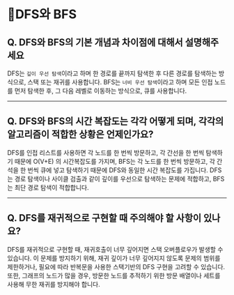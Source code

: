 # DFS와 BFS

## **Q. DFS와 BFS의 기본 개념과 차이점에 대해서 설명해주세요**

DFS는 `깊이 우선 탐색`이라고 하며 한 경로를 끝까지 탐색한 후 다른 경로를 탐색하는 방식으로, 스택 또는 재귀를 사용합니다. BFS는 `너비 우선 탐색`이라고 하며 모든 인접 노드를 먼저 탐색한 후, 그 다음 레벨로 이동하는 방식으로, 큐를 사용합니다.

***

## **Q. DFS와 BFS의 시간 복잡도는 각각 어떻게 되며, 각각의 알고리즘이 적합한 상황은 언제인가요?**

DFS를 인접 리스트를 사용하면 각 노드를 한 번씩 방문하고, 각 간선을 한 번씩 탐색하기 때문에 O(V+E) 의 시간복잡도를 가지며, BFS는 각 노드를 한 번씩 방문하고, 각 간석을 한 번씩 큐에 넣고 탐색하기 때문에 DFS와 동일한 시간 복잡도를 가집니다. DFS는 경로 탐색이나 사이클 검출과 같이 깊이를 우선으로 탐색하는 문제에 적합하고, BFS는 최단 경로 탐색이 적합합니다.

***

## **Q. DFS를 재귀적으로 구현할 때 주의해야 할 사항이 있나요?**

DFS를 재귀적으로 구현할 때, 재귀호출이 너무 깊어지면 스택 오버플로우가 발생할 수 있습니다. 이 문제를 방지하기 위해, 재귀 깊이가 너무 깊어지지 않도록 문제의 범위를 제한하거나, 필요에 따라 반복문을 사용한 스택기반의 DFS 구현을 고려할 수 있습니다. 또한, 그래프의 노드가 많을 경우, 방문한 노드를 추적하기 위한 방문 배열이나 세트를 사용해 무한 재귀를 방지해야 합니다.
